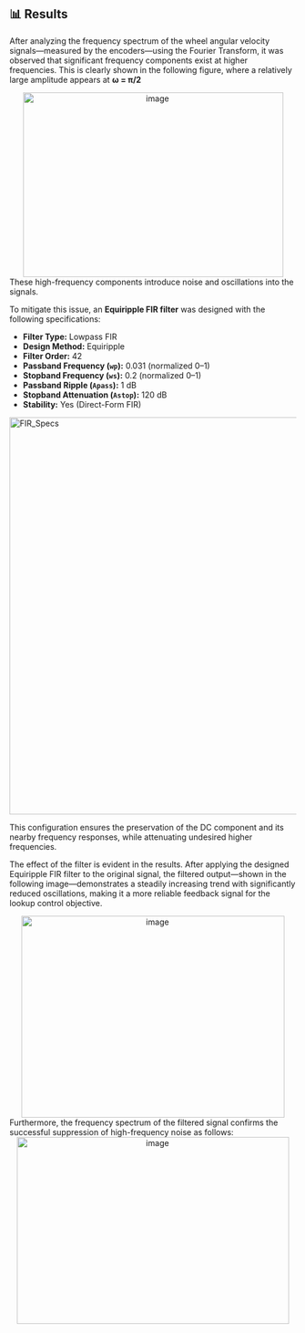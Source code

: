 ## 📊 Results  

After analyzing the frequency spectrum of the wheel angular velocity signals—measured by the encoders—using the Fourier Transform, it was observed that significant frequency components exist at higher frequencies. This is clearly shown in the following figure, where a relatively large amplitude appears at **ω = π/2**  
<div align="center">
  <img width="457" height="324" alt="image" src="https://github.com/user-attachments/assets/5eb12369-651a-42ba-ace8-a73d0b33c8fa" />
</div>  
These high-frequency components introduce noise and oscillations into the signals.  

To mitigate this issue, an **Equiripple FIR filter** was designed with the following specifications:
- **Filter Type:** Lowpass FIR  
- **Design Method:** Equiripple  
- **Filter Order:** 42  
- **Passband Frequency (`wp`):** 0.031 (normalized 0–1)  
- **Stopband Frequency (`ws`):** 0.2 (normalized 0–1)  
- **Passband Ripple (`Apass`):** 1 dB  
- **Stopband Attenuation (`Astop`):** 120 dB  
- **Stability:** Yes (Direct-Form FIR)

<img width="1366" height="697" alt="FIR_Specs" src="https://github.com/user-attachments/assets/d2a698d8-0655-4310-ac56-e260bcf2c3ff" />

This configuration ensures the preservation of the DC component and its nearby frequency responses, while attenuating undesired higher frequencies.

The effect of the filter is evident in the results. After applying the designed Equiripple FIR filter to the original signal, the filtered output—shown in the following image—demonstrates a steadily increasing trend with significantly reduced oscillations, making it a more reliable feedback signal for the lookup control objective.
<div align="center">
<img width="462" height="354" alt="image" src="https://github.com/user-attachments/assets/75a089c2-5e80-462b-a9db-2e024183526f" />
</div>  
Furthermore, the frequency spectrum of the filtered signal confirms the successful suppression of high-frequency noise as follows:
<div align="center">
<img width="478" height="328" alt="image" src="https://github.com/user-attachments/assets/737f8496-ad11-4501-8dff-890e51f26673" />
</div>
